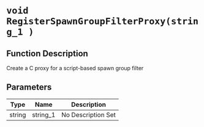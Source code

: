 # `void RegisterSpawnGroupFilterProxy(string_1 )`
## Function Description
Create a C proxy for a script-based spawn group filter
## Parameters
Type|Name|Description
--|--|--
string|string_1|No Description Set
